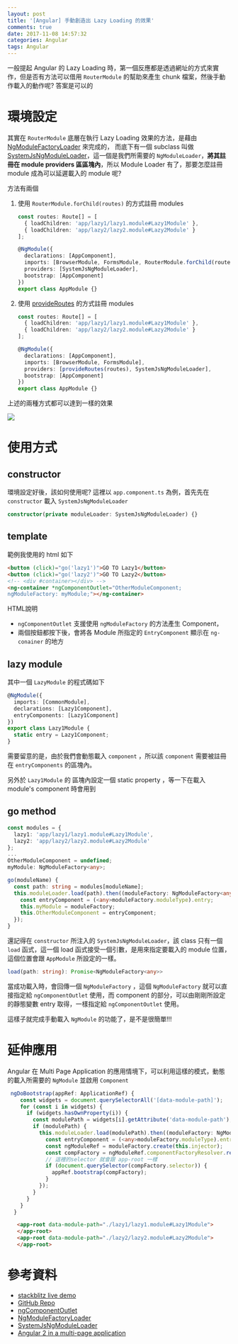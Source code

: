 ```yaml
---
layout: post
title: '[Angular] 手動創造出 Lazy Loading 的效果'
comments: true
date: 2017-11-08 14:57:32
categories: Angular
tags: Angular
---
```


一般提起 Angular 的 Lazy Loading 時，第一個反應都是透過網址的方式來實作，但是否有方法可以借用 `RouterModule` 的幫助來產生 chunk 檔案，然後手動作載入的動作呢? 答案是可以的

<!-- more -->

# 環境設定

其實在 `RouterModule` 底層在執行 Lazy Loading 效果的方法，是藉由 [NgModuleFactoryLoader](https://angular.io/api/core/NgModuleFactoryLoader) 來完成的， 而底下有一個 subclass 叫做 [SystemJsNgModuleLoader](https://angular.io/api/core/SystemJsNgModuleLoader)，這一個是我們所需要的 `NgModuleLoader`，**將其註冊在 module providers 區區塊內**，所以 Module Loader 有了，那要怎麼註冊 module 成為可以延遲載入的 module 呢? 

方法有兩個

1. 使用 `RouterModule.forChild(routes)` 的方式註冊 modules

   ```typescript
   const routes: Route[] = [
     { loadChildren: 'app/lazy1/lazy1.module#Lazy1Module' },
     { loadChildren: 'app/lazy2/lazy2.module#Lazy2Module' }
   ];

   @NgModule({
     declarations: [AppComponent],
     imports: [BrowserModule, FormsModule, RouterModule.forChild(routes)],
     providers: [SystemJsNgModuleLoader],
     bootstrap: [AppComponent]
   })
   export class AppModule {}

   ```

2. 使用 [provideRoutes](https://angular.io/api/router/provideRoutes) 的方式註冊 modules

   ```typescript
   const routes: Route[] = [
     { loadChildren: 'app/lazy1/lazy1.module#Lazy1Module' },
     { loadChildren: 'app/lazy2/lazy2.module#Lazy2Module' }
   ];

   @NgModule({
     declarations: [AppComponent],
     imports: [BrowserModule, FormsModule],
     providers: [provideRoutes(routes), SystemJsNgModuleLoader],
     bootstrap: [AppComponent]
   })
   export class AppModule {}
   ```

上述的兩種方式都可以達到一樣的效果

![](https://i.imgur.com/GRMdckF.png)



# 使用方式

## constructor

環境設定好後，該如何使用呢? 這裡以 `app.component.ts` 為例，首先先在 `constructor` 載入 `SystemJsNgModuleLoader`

```typescript
constructor(private moduleLoader: SystemJsNgModuleLoader) {}
```

## template

範例我使用的 html 如下

```html
<button (click)="go('lazy1')">GO TO Lazy1</button>
<button (click)="go('lazy2')">GO TO Lazy2</button>
<!-- <div #container></div> -->
<ng-container *ngComponentOutlet="OtherModuleComponent;
ngModuleFactory: myModule;"></ng-container>

```

HTML說明

* `ngComponentOutlet` 支援使用 `ngModuleFactory` 的方法產生 Component，
* 兩個按鈕都按下後，會將各 Module 所指定的 `EntryComponent` 顯示在 `ng-conainer` 的地方

## lazy module

其中一個 `LazyModule` 的程式碼如下

```typescript
@NgModule({
  imports: [CommonModule],
  declarations: [Lazy1Component],
  entryComponents: [Lazy1Component]
})
export class Lazy1Module {
  static entry = Lazy1Component;
}

```

需要留意的是，由於我們會動態載入 `component` ，所以該 `component` 需要被註冊在 `entryComponents` 的區塊內。

另外於 `Lazy1Module` 的 區塊內設定一個 static property ，等一下在載入 module's component 時會用到

## go method

```typescript
const modules = {
  lazy1: 'app/lazy1/lazy1.module#Lazy1Module',
  lazy2: 'app/lazy2/lazy2.module#Lazy2Module'
};
...
OtherModuleComponent = undefined;
myModule: NgModuleFactory<any>;

go(moduleName) {
  const path: string = modules[moduleName];
  this.moduleLoader.load(path).then((moduleFactory: NgModuleFactory<any>) => {
    const entryComponent = (<any>moduleFactory.moduleType).entry;
    this.myModule = moduleFactory;
    this.OtherModuleComponent = entryComponent;
  });
}
```

還記得在 `constructor` 所注入的 `SystemJsNgModuleLoader`，該 class 只有一個 `load` 函式，這一個 load 函式接受一個引數，是用來指定要載入的 module 位置，這個位置會跟 `AppModule` 所設定的一樣。

```typescript
load(path: string): Promise<NgModuleFactory<any>>
```

當成功載入時，會回傳一個 `NgModuleFactory` ，這個 `NgModuleFactory` 就可以直接指定給 `ngComponentOutlet` 使用，而 component 的部分，可以由剛剛所設定的靜態變數 entry 取得，一樣指定給 `ngComponentOutlet` 使用。

這樣子就完成手動載入 `NgModule` 的功能了，是不是很簡單!!!

# 延伸應用

Angular 在 Multi Page Application 的應用情境下，可以利用這樣的模式，動態的載入所需要的 `NgModule` 並啟用 `Component`

```typescript
 ngDoBootstrap(appRef: ApplicationRef) {
    const widgets = document.querySelectorAll('[data-module-path]');
    for (const i in widgets) {
      if (widgets.hasOwnProperty(i)) {
        const modulePath = widgets[i].getAttribute('data-module-path');
        if (modulePath) {
          this.moduleLoader.load(modulePath).then((moduleFactory: NgModuleFactory<any>) => {
            const entryComponent = (<any>moduleFactory.moduleType).entry;
            const ngModuleRef = moduleFactory.create(this.injector);
            const compFactory = ngModuleRef.componentFactoryResolver.resolveComponentFactory(entryComponent);
            // 這裡的selector 就會跟 app-root 一樣
            if (document.querySelector(compFactory.selector)) {
              appRef.bootstrap(compFactory);
            }
          });
        }
      }
    }
  }
```

```html
   <app-root data-module-path="./lazy1/lazy1.module#Lazy1Module">
   </app-root>
   <app-root data-module-path="./lazy2/lazy2.module#Lazy2Module">
   </app-root>
```



# 參考資料

* [stackblitz live demo](https://stackblitz.com/edit/angular-ndkgan)
* [GitHub Repo](https://github.com/chgc/manual_load_module)
* [ngComponentOutlet](https://angular.io/api/common/NgComponentOutlet)
* [NgModuleFactoryLoader](https://angular.io/api/core/NgModuleFactoryLoader) 
* [SystemJsNgModuleLoader](https://angular.io/api/core/SystemJsNgModuleLoader)
* [Angular 2 in a multi-page application](https://blog.novatec-gmbh.de/angular-2-in-a-multi-page-application/)

